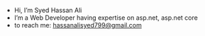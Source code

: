 - Hi, I’m Syed Hassan Ali
- I’m a Web Developer having expertise on asp.net, asp.net core 
- to reach me: hassanalisyed799@gmail.com


<!---
SyedHassanAli43160/SyedHassanAli43160 is a ✨ special ✨ repository because its `README.md` (this file) appears on your GitHub profile.
You can click the Preview link to take a look at your changes.
--->
